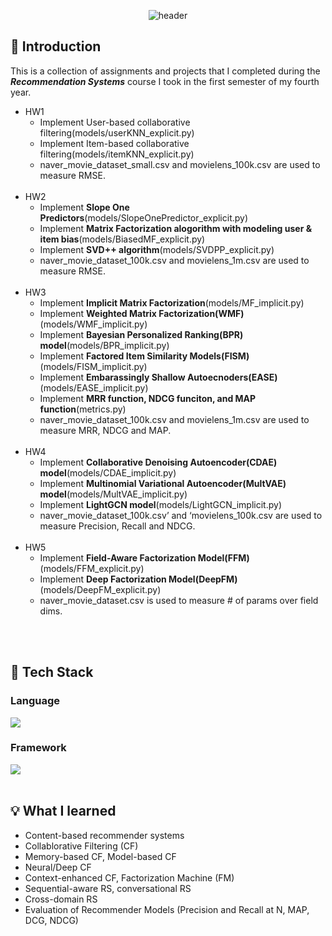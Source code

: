 <div align="center">

  <!--Header-->
  ![header](https://capsule-render.vercel.app/api?type=soft&color=auto&text=Recommender%20Systems)
  
</div>
<div>

  ## 📌 Introduction
  This is a collection of assignments and projects that I completed during the <i><strong>Recommendation Systems</strong></i> course I took in the first semester of my fourth year.<br/>
  - HW1
    - Implement User-based collaborative filtering(models/userKNN_explicit.py)
    - Implement Item-based collaborative filtering(models/itemKNN_explicit.py)
    - naver_movie_dataset_small.csv and movielens_100k.csv are used to measure RMSE.
    <br/>
  - HW2
    - Implement **Slope One Predictors**(models/SlopeOnePredictor_explicit.py)
    - Implement **Matrix Factorization alogorithm with modeling user & item bias**(models/BiasedMF_explicit.py)
    - Implement **SVD++ algorithm**(models/SVDPP_explicit.py)
    - naver_movie_dataset_100k.csv and movielens_1m.csv are used to measure RMSE.
    <br/>
  - HW3
    - Implement **Implicit Matrix Factorization**(models/MF_implicit.py)
    - Implement **Weighted Matrix Factorization(WMF)**(models/WMF_implicit.py)
    - Implement **Bayesian Personalized Ranking(BPR) model**(models/BPR_implicit.py)
    - Implement **Factored Item Similarity Models(FISM)**(models/FISM_implicit.py)
    - Implement **Embarassingly Shallow Autoecnoders(EASE)**(models/EASE_implicit.py)
    - Implement **MRR function, NDCG funciton, and MAP function**(metrics.py)
    - naver_movie_dataset_100k.csv and movielens_1m.csv are used to measure MRR, NDCG and MAP.
    <br/>
  - HW4
    - Implement **Collaborative Denoising Autoencoder(CDAE) model**(models/CDAE_implicit.py)
    - Implement **Multinomial Variational Autoencoder(MultVAE) model**(models/MultVAE_implicit.py)
    - Implement **LightGCN model**(models/LightGCN_implicit.py)
    - naver_movie_dataset_100k.csv’ and ‘movielens_100k.csv are used to measure Precision, Recall and NDCG.
    <br/>
  - HW5
    - Implement **Field-Aware Factorization Model(FFM)**(models/FFM_explicit.py)
    - Implement **Deep Factorization Model(DeepFM)**(models/DeepFM_explicit.py)
    - naver_movie_dataset.csv is used to measure # of params over field dims.
  <br/>
  <br/>
  
  ## 🔧 Tech Stack
  ### Language
  <!--Python-->
  <img src="https://img.shields.io/badge/Python-3776AB?style=flat-square&logo=Python&logoColor=white"/>
  
  ### Framework
  <!--Pytorch-->
  <img src="https://img.shields.io/badge/Pytorch-EE4C2C?style=flat-square&logo=Pytorch&logoColor=white"/>
  <br/>
  <br/>
  
  ## 💡 What I learned
  - Content-based recommender systems
  - Collablorative Filtering (CF)
  - Memory-based CF, Model-based CF
  - Neural/Deep CF
  - Context-enhanced CF, Factorization Machine (FM)
  - Sequential-aware RS, conversational RS
  - Cross-domain RS
  - Evaluation of Recommender Models (Precision and Recall at N, MAP, DCG, NDCG)
  
</div>
